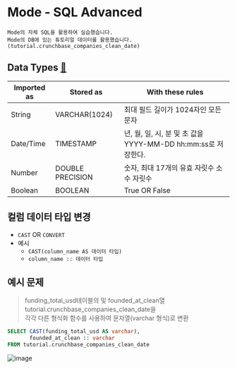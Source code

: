 # Mode - SQL Advanced
```
Mode의 자체 SQL을 활용하여 실습했습니다.
Mode의 DB에 있는 튜토리얼 데이터를 활용했습니다. (tutorial.crunchbase_companies_clean_date)
```
## Data Types [🔗](https://mode.com/sql-tutorial/sql-data-types/)
|Imported as|Stored as|With these rules|
|---|---|---|
|String|VARCHAR(1024)|최대 필드 길이가 1024자인 모든 문자|
|Date/Time|TIMESTAMP|년, 월, 일, 시, 분 및 초 값을 YYYY-MM-DD hh:mm:ss로 저장한다.|
|Number|DOUBLE PRECISION|숫자, 최대 17개의 유효 자릿수 소수 자릿수|
|Boolean|BOOLEAN|True OR False|


## 컬럼 데이터 타입 변경
- `CAST` OR `CONVERT`
- 예시
  - `CAST(column_name AS 데이터 타입)`
  - `column_name :: 데이터 타입`

## 예시 문제
> funding_total_usd테이블의 및 founded_at_clean열 tutorial.crunchbase_companies_clean_date을 <br>각각 다른 형식화 함수를 사용하여 문자열(varchar 형식)로 변환
```sql
SELECT CAST(funding_total_usd AS varchar),
       founded_at_clean :: varchar
FROM tutorial.crunchbase_companies_clean_date
```

![image](https://user-images.githubusercontent.com/74661937/150798823-d7ddb47f-6197-49dc-a7f0-b1ef65974c22.png)
